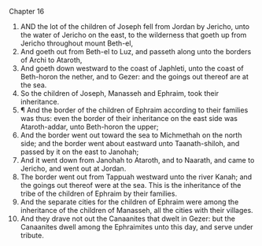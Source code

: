 

Chapter 16

1. AND the lot of the children of Joseph fell from Jordan by Jericho, unto the water of Jericho on the east, to the wilderness that goeth up from Jericho throughout mount Beth-el,
2. And goeth out from Beth-el to Luz, and passeth along unto the borders of Archi to Ataroth,
3. And goeth down westward to the coast of Japhleti, unto the coast of Beth-horon the nether, and to Gezer: and the goings out thereof are at the sea.
4. So the children of Joseph, Manasseh and Ephraim, took their inheritance.
5. ¶ And the border of the children of Ephraim according to their families was thus: even the border of their inheritance on the east side was Ataroth-addar, unto Beth-horon the upper;
6. And the border went out toward the sea to Michmethah on the north side; and the border went about eastward unto Taanath-shiloh, and passed by it on the east to Janohah;
7. And it went down from Janohah to Ataroth, and to Naarath, and came to Jericho, and went out at Jordan.
8. The border went out from Tappuah westward unto the river Kanah; and the goings out thereof were at the sea.  This is the inheritance of the tribe of the children of Ephraim by their families.
9. And the separate cities for the children of Ephraim were among the inheritance of the children of Manasseh, all the cities with their villages.
10. And they drave not out the Canaanites that dwelt in Gezer: but the Canaanites dwell among the Ephraimites unto this day, and serve under tribute.
